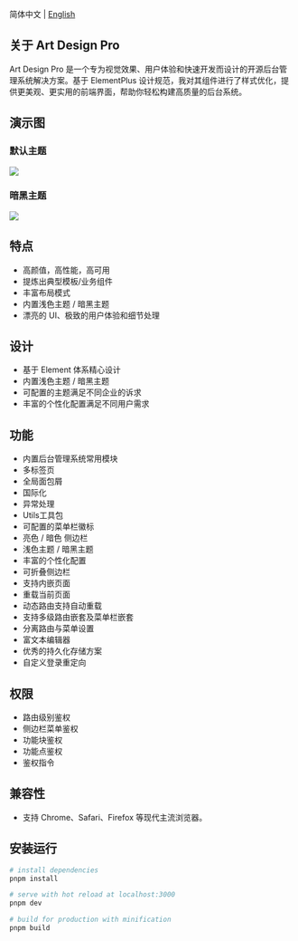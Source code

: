 简体中文 | [English](./README.en.md)

## 关于 Art Design Pro

Art Design Pro 是一个专为视觉效果、用户体验和快速开发而设计的开源后台管理系统解决方案。基于 ElementPlus 设计规范，我对其组件进行了样式优化，提供更美观、更实用的前端界面，帮助你轻松构建高质量的后台系统。

## 演示图

### 默认主题

<p>
  <img src="https://www.qiniu.lingchen.kim/Snipaste_2024-08-23_11-27-18.png">
</p>

### 暗黑主题

<p>
  <img src="https://www.qiniu.lingchen.kim/Snipaste_2024-09-02_11-35-52%202.png">
</p>

## 特点

- 高颜值，高性能，高可用
- 提炼出典型模板/业务组件
- 丰富布局模式
- 内置浅色主题 / 暗黑主题
- 漂亮的 UI、极致的用户体验和细节处理

## 设计

- 基于 Element 体系精心设计
- 内置浅色主题 / 暗黑主题
- 可配置的主题满足不同企业的诉求
- 丰富的个性化配置满足不同用户需求

## 功能

- 内置后台管理系统常用模块
- 多标签页
- 全局面包屑
- 国际化
- 异常处理
- Utils工具包
- 可配置的菜单栏徽标
- 亮色 / 暗色 侧边栏
- 浅色主题 / 暗黑主题
- 丰富的个性化配置
- 可折叠侧边栏
- 支持内嵌页面
- 重载当前页面
- 动态路由支持自动重载
- 支持多级路由嵌套及菜单栏嵌套
- 分离路由与菜单设置
- 富文本编辑器
- 优秀的持久化存储方案
- 自定义登录重定向

## 权限

- 路由级别鉴权
- 侧边栏菜单鉴权
- 功能块鉴权
- 功能点鉴权
- 鉴权指令

## 兼容性

- 支持 Chrome、Safari、Firefox 等现代主流浏览器。

## 安装运行

```bash
# install dependencies
pnpm install

# serve with hot reload at localhost:3000
pnpm dev

# build for production with minification
pnpm build
```
